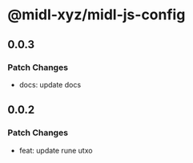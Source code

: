 # @midl-xyz/midl-js-config

## 0.0.3

### Patch Changes

- docs: update docs

## 0.0.2

### Patch Changes

- feat: update rune utxo
